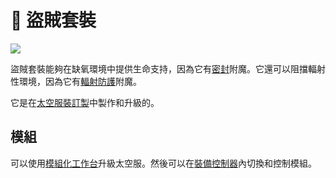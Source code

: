 # 👘 盜賊套裝



![](https://camo.githubusercontent.com/dcf132ccc4d0e848cf8c0db8aa8a0a0e4fb1262dddc71be5fd74d7091a14a804/68747470733a2f2f692e696d6775722e636f6d2f555a6c635a35492e706e67)

盜賊套裝能夠在缺氧環境中提供生命支持，因為它有[密封](../te-shu-fu-mo/airtight.md)附魔。它還可以阻擋輻射性環境，因為它有[輻射防護](../te-shu-fu-mo/fu-she-fang-hu.md)附魔。

它是在[太空服裝訂製](suit-fabricator.md)中製作和升級的。

## 模組

可以使用[模組化工作台](Modular-Workbench.md)升級太空服。然後可以在[裝備控制器](Modular-Controller.md)內切換和控制模組。
